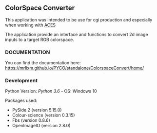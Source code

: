 ## ColorSpace Converter

This application was intended to be use for cgi production and especially when working with [ACES](https://acescentral.com/) 

The application provide an interface and functions to convert 2d image inputs to a target RGB colorspace.

### DOCUMENTATION

You can find the documentation here: <https://mrlixm.github.io/PYCO/standalone/ColorspaceConvert/home/>

### Development 

Python Version: *Python 3.6* - OS: Windows 10

Packages used: 

- PySide 2 (version 5.15.0)
- Colour-science (version 0.3.15)
- Fbs (version 0.8.6)
- OpenImageIO (version 2.8.0)